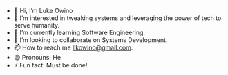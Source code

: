 - 👋 Hi, I’m Luke Owino
- 👀 I’m interested in tweaking systems and leveraging the power of tech to serve humanity.
- 🌱 I’m currently learning Software Engineering.
- 💞️ I’m looking to collaborate on Systems Development.
- 📫 How to reach me llkowino@gmail.com.
- 😄 Pronouns: He
- ⚡ Fun fact: Must be done!

<!---
Lkowino/Lkowino is a ✨ special ✨ repository because its `README.md` (this file) appears on your GitHub profile.
You can click the Preview link to take a look at your changes.
--->
